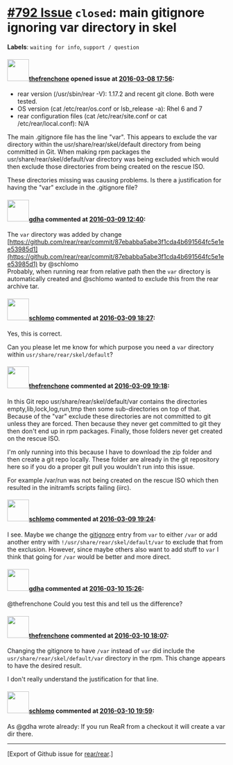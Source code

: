 [\#792 Issue](https://github.com/rear/rear/issues/792) `closed`: main gitignore ignoring var directory in skel
==============================================================================================================

**Labels**: `waiting for info`, `support / question`

#### <img src="https://avatars.githubusercontent.com/u/17705716?v=4" width="50">[thefrenchone](https://github.com/thefrenchone) opened issue at [2016-03-08 17:56](https://github.com/rear/rear/issues/792):

-   rear version (/usr/sbin/rear -V): 1.17.2 and recent git clone. Both
    were tested.
-   OS version (cat /etc/rear/os.conf or lsb\_release -a): Rhel 6 and 7
-   rear configuration files (cat /etc/rear/site.conf or cat
    /etc/rear/local.conf): N/A

The main .gitignore file has the line "var". This appears to exclude the
var directory within the usr/share/rear/skel/default directory from
being committed in Git. When making rpm packages the
usr/share/rear/skel/default/var directory was being excluded which would
then exclude those directories from being created on the rescue ISO.

These directories missing was causing problems. Is there a justification
for having the "var" exclude in the .gitignore file?

#### <img src="https://avatars.githubusercontent.com/u/888633?u=cdaeb31efcc0048d3619651aa18dd4b76e636b21&v=4" width="50">[gdha](https://github.com/gdha) commented at [2016-03-09 12:40](https://github.com/rear/rear/issues/792#issuecomment-194279297):

The `var` directory was added by change
[https://github.com/rear/rear/commit/87ebabba5abe3f1cda4b691564fc5e1ee53985d1](https://github.com/rear/rear/commit/87ebabba5abe3f1cda4b691564fc5e1ee53985d1)
by @schlomo  
Probably, when running rear from relative path then the `var` directory
is automatically created and @schlomo wanted to exclude this from the
rear archive tar.

#### <img src="https://avatars.githubusercontent.com/u/101384?v=4" width="50">[schlomo](https://github.com/schlomo) commented at [2016-03-09 18:27](https://github.com/rear/rear/issues/792#issuecomment-194437380):

Yes, this is correct.

Can you please let me know for which purpose you need a `var` directory
within `usr/share/rear/skel/default`?

#### <img src="https://avatars.githubusercontent.com/u/17705716?v=4" width="50">[thefrenchone](https://github.com/thefrenchone) commented at [2016-03-09 19:18](https://github.com/rear/rear/issues/792#issuecomment-194461845):

In this Git repo usr/share/rear/skel/default/var contains the
directories empty,lib,lock,log,run,tmp then some sub-directories on top
of that. Because of the "var" exclude these directories are not
committed to git unless they are forced. Then because they never get
committed to git they then don't end up in rpm packages. Finally, those
folders never get created on the rescue ISO.

I'm only running into this because I have to download the zip folder and
then create a git repo locally. These folder are already in the git
repository here so if you do a proper git pull you wouldn't run into
this issue.

For example /var/run was not being created on the rescue ISO which then
resulted in the initramfs scripts failing (iirc).

#### <img src="https://avatars.githubusercontent.com/u/101384?v=4" width="50">[schlomo](https://github.com/schlomo) commented at [2016-03-09 19:24](https://github.com/rear/rear/issues/792#issuecomment-194464123):

I see. Maybe we change the
[gitignore](https://git-scm.com/docs/gitignore) entry from `var` to
either `/var` or add another entry with
`!/usr/share/rear/skel/default/var` to exclude that from the exclusion.
However, since maybe others also want to add stuff to `var` I think that
going for `/var` would be better and more direct.

#### <img src="https://avatars.githubusercontent.com/u/888633?u=cdaeb31efcc0048d3619651aa18dd4b76e636b21&v=4" width="50">[gdha](https://github.com/gdha) commented at [2016-03-10 15:26](https://github.com/rear/rear/issues/792#issuecomment-194904306):

@thefrenchone Could you test this and tell us the difference?

#### <img src="https://avatars.githubusercontent.com/u/17705716?v=4" width="50">[thefrenchone](https://github.com/thefrenchone) commented at [2016-03-10 18:07](https://github.com/rear/rear/issues/792#issuecomment-194980741):

Changing the gitignore to have `/var` instead of `var` did include the
`usr/share/rear/skel/default/var` directory in the rpm. This change
appears to have the desired result.

I don't really understand the justification for that line.

#### <img src="https://avatars.githubusercontent.com/u/101384?v=4" width="50">[schlomo](https://github.com/schlomo) commented at [2016-03-10 19:59](https://github.com/rear/rear/issues/792#issuecomment-195022876):

As @gdha wrote already: If you run ReaR from a checkout it will create a
var dir there.

------------------------------------------------------------------------

\[Export of Github issue for
[rear/rear](https://github.com/rear/rear).\]
